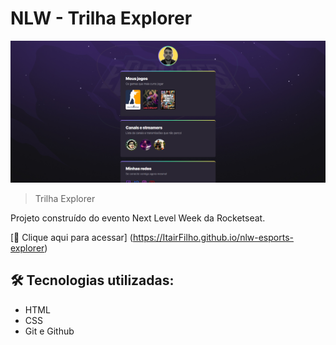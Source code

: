 # NLW - Trilha Explorer

![preview](./.github/preview.png)
> Trilha Explorer


Projeto construído do evento Next Level Week da Rocketseat.

[🔗 Clique aqui para acessar] (https://ItairFilho.github.io/nlw-esports-explorer)


## 🛠 Tecnologias utilizadas:

- HTML
- CSS
- Git e Github